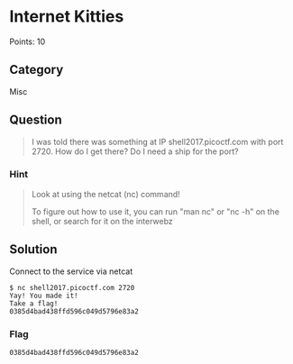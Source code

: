 # Internet Kitties
Points: 10

## Category
Misc

## Question
>I was told there was something at IP shell2017.picoctf.com with port 2720. How do I get there? Do I need a ship for the port?

### Hint
>Look at using the netcat (nc) command!
>
>To figure out how to use it, you can run "man nc" or "nc -h" on the shell, or search for it on the interwebz

## Solution
Connect to the service via netcat

```
$ nc shell2017.picoctf.com 2720
Yay! You made it!
Take a flag!
0385d4bad438ffd596c049d5796e83a2
```

### Flag
`0385d4bad438ffd596c049d5796e83a2`
